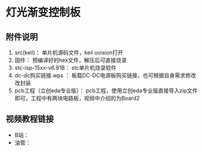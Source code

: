 # 灯光渐变控制板
## 附件说明
1.  src(keil)： 单片机源码文件，keil uvision打开
2. 固件： 预编译好的hex文件，解压后可直接烧录
3. stc-isp-15xx-v6.91B： stc单片机烧录软件
4. dc-dc购买链接.wps ： 板载DC-DC电源板购买链接，也可根据自身需求修改改封装
5. pcb工程（立创eda专业版）： pcb工程，使用立创eda专业版直接导入zip文件即可，工程中有两块电路板，视频中介绍的为Board2
## 视频教程链接
- B站：
- 油管：